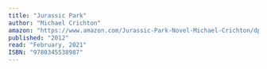 ```yaml
---
title: "Jurassic Park"
author: "Michael Crichton"
amazon: "https://www.amazon.com/Jurassic-Park-Novel-Michael-Crichton/dp/0345538986"
published: "2012"
read: "February, 2021"
ISBN: "9780345538987"
---
```

